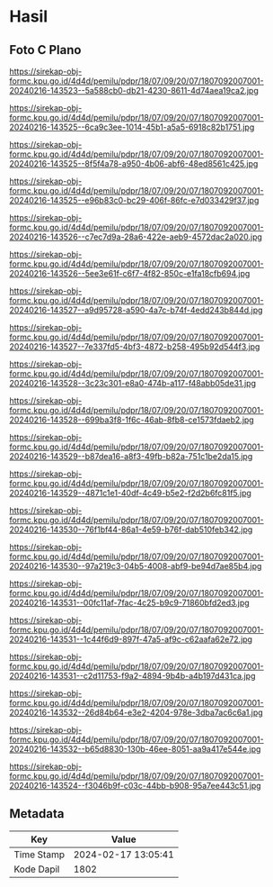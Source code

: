 # Hasil

## Foto C Plano

https://sirekap-obj-formc.kpu.go.id/4d4d/pemilu/pdpr/18/07/09/20/07/1807092007001-20240216-143523--5a588cb0-db21-4230-8611-4d74aea19ca2.jpg

https://sirekap-obj-formc.kpu.go.id/4d4d/pemilu/pdpr/18/07/09/20/07/1807092007001-20240216-143525--6ca9c3ee-1014-45b1-a5a5-6918c82b1751.jpg

https://sirekap-obj-formc.kpu.go.id/4d4d/pemilu/pdpr/18/07/09/20/07/1807092007001-20240216-143525--8f5f4a78-a950-4b06-abf6-48ed8561c425.jpg

https://sirekap-obj-formc.kpu.go.id/4d4d/pemilu/pdpr/18/07/09/20/07/1807092007001-20240216-143525--e96b83c0-bc29-406f-86fc-e7d033429f37.jpg

https://sirekap-obj-formc.kpu.go.id/4d4d/pemilu/pdpr/18/07/09/20/07/1807092007001-20240216-143526--c7ec7d9a-28a6-422e-aeb9-4572dac2a020.jpg

https://sirekap-obj-formc.kpu.go.id/4d4d/pemilu/pdpr/18/07/09/20/07/1807092007001-20240216-143526--5ee3e61f-c6f7-4f82-850c-e1fa18cfb694.jpg

https://sirekap-obj-formc.kpu.go.id/4d4d/pemilu/pdpr/18/07/09/20/07/1807092007001-20240216-143527--a9d95728-a590-4a7c-b74f-4edd243b844d.jpg

https://sirekap-obj-formc.kpu.go.id/4d4d/pemilu/pdpr/18/07/09/20/07/1807092007001-20240216-143527--7e337fd5-4bf3-4872-b258-495b92d544f3.jpg

https://sirekap-obj-formc.kpu.go.id/4d4d/pemilu/pdpr/18/07/09/20/07/1807092007001-20240216-143528--3c23c301-e8a0-474b-a117-f48abb05de31.jpg

https://sirekap-obj-formc.kpu.go.id/4d4d/pemilu/pdpr/18/07/09/20/07/1807092007001-20240216-143528--699ba3f8-1f6c-46ab-8fb8-ce1573fdaeb2.jpg

https://sirekap-obj-formc.kpu.go.id/4d4d/pemilu/pdpr/18/07/09/20/07/1807092007001-20240216-143529--b87dea16-a8f3-49fb-b82a-751c1be2da15.jpg

https://sirekap-obj-formc.kpu.go.id/4d4d/pemilu/pdpr/18/07/09/20/07/1807092007001-20240216-143529--4871c1e1-40df-4c49-b5e2-f2d2b6fc81f5.jpg

https://sirekap-obj-formc.kpu.go.id/4d4d/pemilu/pdpr/18/07/09/20/07/1807092007001-20240216-143530--76f1bf44-86a1-4e59-b76f-dab510feb342.jpg

https://sirekap-obj-formc.kpu.go.id/4d4d/pemilu/pdpr/18/07/09/20/07/1807092007001-20240216-143530--97a219c3-04b5-4008-abf9-be94d7ae85b4.jpg

https://sirekap-obj-formc.kpu.go.id/4d4d/pemilu/pdpr/18/07/09/20/07/1807092007001-20240216-143531--00fc11af-7fac-4c25-b9c9-71860bfd2ed3.jpg

https://sirekap-obj-formc.kpu.go.id/4d4d/pemilu/pdpr/18/07/09/20/07/1807092007001-20240216-143531--1c44f6d9-897f-47a5-af9c-c62aafa62e72.jpg

https://sirekap-obj-formc.kpu.go.id/4d4d/pemilu/pdpr/18/07/09/20/07/1807092007001-20240216-143531--c2d11753-f9a2-4894-9b4b-a4b197d431ca.jpg

https://sirekap-obj-formc.kpu.go.id/4d4d/pemilu/pdpr/18/07/09/20/07/1807092007001-20240216-143532--26d84b64-e3e2-4204-978e-3dba7ac6c6a1.jpg

https://sirekap-obj-formc.kpu.go.id/4d4d/pemilu/pdpr/18/07/09/20/07/1807092007001-20240216-143532--b65d8830-130b-46ee-8051-aa9a417e544e.jpg

https://sirekap-obj-formc.kpu.go.id/4d4d/pemilu/pdpr/18/07/09/20/07/1807092007001-20240216-143524--f3046b9f-c03c-44bb-b908-95a7ee443c51.jpg


## Metadata

| Key        | Value               |
| ---------- | ------------------- |
| Time Stamp | 2024-02-17 13:05:41 |
| Kode Dapil | 1802                |



